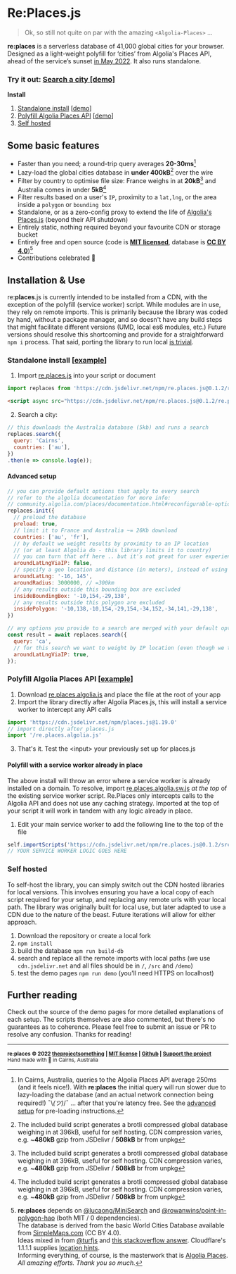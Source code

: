 Re:**Places**.js
===================

> Ok, so still not quite on par with the amazing `<Algolia-Places>` ...

**re:places** is a serverless database of 41,000 global cities for your browser. Designed as a light-weight polyfill for ‘cities’ from Algolia's Places API, ahead of the service’s sunset [in May 2022](https://www.algolia.com/blog/product/sunsetting-our-places-feature/). It also runs standalone.

### Try it out: [Search a city [demo]](https://theprojectsomething.github.io/re.places/)
**Install**
1. [Standalone install](#standalone) [[demo](https://theprojectsomething.github.io/re.places/demo/standalone.html)]
2. [Polyfill Algolia Places API](#algolia) [[demo](https://theprojectsomething.github.io/re.places/demo/algolia.html)]
3. [Self hosted](#self-hosted)

Some basic features
--------------------

*   Faster than you need; a round-trip query averages **20-30ms**[^1]
*   Lazy-load the global cities database in **under 400kB**[^2] over the wire
*   Filter by country to optimise file size: France weighs in at **20kB**[^2] and Australia comes in under **5kB**[^2]
*   Filter results based on a user's `IP`, proximity to a `lat,lng`, or the area inside a `polygon` or `bounding box`
*   Standalone, or as a zero-config proxy to extend the life of [Algolia's Places.js](https://github.com/algolia/places/) (beyond their API shutdown)
*   Entirely static, nothing required beyond your favourite CDN or storage bucket
*   Entirely free and open source (code is **[MIT licensed](https://github.com/theprojectsomething/re.places/blob/master/LICENSE)**, database is **[CC BY 4.0](https://simplemaps.com/data/world-cities "Our database is derived from the World Cities Database basic edition (CC BY 4.0) available from SimpleMaps.com")**)[^3]
*   Contributions celebrated 🎉

Installation & Use
--------------------

re:**places**.js is currently intended to be installed from a CDN, with the exception of the polyfill (service worker) script. While modules are in use, they rely on remote imports. This is primarily because the library was coded by hand, without a package manager, and so doesn't have any build steps that might facilitate different versions (UMD, local es6 modules, etc.) Future versions should resolve this shortcoming and provide for a straightforward `npm i` process. That said, porting the library to run local [is trivial](#self-hosted).

<h3 name="standalone">Standalone install [<a href="https://github.com/theprojectsomething/re.places/blob/master/demo/standalone.html">example</a>]</h3>

1. Import [re.places.js](https://github.com/theprojectsomething/re.places/blob/master/re.places.js) into your script or document
```js
import replaces from 'https://cdn.jsdelivr.net/npm/re.places.js@0.1.2/re.places.js'
```
```html
<script async src="https://cdn.jsdelivr.net/npm/re.places.js@0.1.2/re.places.js"></script>
```
2. Search a city:
```js
// this downloads the Australia database (5kb) and runs a search
replaces.search({
  query: 'Cairns',
  countries: ['au'],
})
.then(e => console.log(e));
```
#### Advanced setup
```js
// you can provide default options that apply to every search
// refer to the algolia documentation for more info:
// community.algolia.com/places/documentation.html#reconfigurable-options
replaces.init({
  // preload the database
  preload: true,
  // limit it to France and Australia ~= 26Kb download
  countries: ['au', 'fr'],
  // by default we weight results by proximity to an IP location
  // (or at least Algolia do - this library limits it to country)
  // you can turn that off here .. but it's not great for user experience
  aroundLatLngViaIP: false,
  // specify a geo location and distance (in meters), instead of using the IP 
  aroundLatLng: '-16, 145',
  aroundRadius: 3000000, // =300km
  // any results outside this bounding box are excluded
  insideBoundingBox: '-10,154,-29,138',
  // any results outside this polygon are excluded
  insidePolygon: '-10,138,-10,154,-29,154,-34,152,-34,141,-29,138',
})

// any options you provide to a search are merged with your default options
const result = await replaces.search({
  query: 'ca',
  // for this search we want to weight by IP location (even though we turned it off above)
  aroundLatLngViaIP: true,
});

```

<h3 name="algolia">Polyfill Algolia Places API [<a href="https://github.com/theprojectsomething/re.places/blob/master/demo/algolia.html">example</a>]</h3>

1. Download [re.places.algolia.js](re.places.algolia.js) and place the file at the root of your app
2. Import the library directly after Algolia Places.js, this will install a service worker to intercept any API calls
```js
import 'https://cdn.jsdelivr.net/npm/places.js@1.19.0'
// import directly after places.js
import '/re.places.algolia.js'
```
3. That's it. Test the \<input> your previously set up for places.js

#### Polyfill with a service worker already in place

The above install will throw an error where a service worker is already installed on a domain. To resolve, import [re.places.algolia.sw.js](https://github.com/theprojectsomething/re.places/blob/master/src/re.places.algolia.sw.js) _at the top_ of the existing service worker script. Re.Places only intercepts calls to the Algolia API and does not use any caching strategy. Imported at the top of your script it will work in tandem with any logic already in place.

1. Edit your main service worker to add the following line to the top of the file
```js
self.importScripts('https://cdn.jsdelivr.net/npm/re.places.js@0.1.2/src/re.places.algolia.sw.js')
// YOUR SERVICE WORKER LOGIC GOES HERE
```

### Self hosted

To self-host the library, you can simply switch out the CDN hosted libraries for local versions. This involves ensuring you have a local copy of each script required for your setup, and replacing any remote urls with your local path. The library was originally built for local use, but later adapted to use a CDN due to the nature of the beast. Future iterations will allow for either approach.

1. Download the repository or create a local fork
2. `npm install`
3. build the database `npm run build-db`
4. search and replace all the remote imports with local paths (we use `cdn.jsdelivr.net` and all files should be in `/`, `/src` and `/demo`)
5. test the demo pages `npm run demo` (you'll need HTTPS on localhost)

## Further reading

Check out the source of the demo pages for more detailed explanations of each setup. The scripts themselves are also commented, but there's no guarantees as to coherence. Please feel free to submit an issue or PR to resolve any confusion. Thanks for reading!

---

<sub>**re:places © 2022 [theprojectsomething](https://theprojectsomething.com) | [MIT license](https://github.com/theprojectsomething/re.places/blob/master/LICENSE) | [Github](https://github.com/theprojectsomething/re.places) | [Support the project](https://github.com/sponsors/theprojectsomething)**</sub><br>
<sup>Hand made with 🖤 in Cairns, Australia</sup>

[^1]: In Cairns, Australia, queries to the Algolia Places API average 250ms (and it feels nice!). With **re:places** the initial query will run slower due to lazy-loading the database (and an actual network connection being required!) ¯\\_(ツ)_/¯ ... after that you're latency free. See the [advanced setup](#advanced-setup) for pre-loading instructions.
[^2]: The included build script generates a brotli compressed global database weighing in at 396kB, useful for self hosting. CDN compression varies, e.g. ~**480kB** gzip from JSDelivr / **508kB** br from unpkg
[^3]: **re:places** depends on [@lucaong/MiniSearch](https://github.com/lucaong/minisearch "MiniSearch: Tiny and powerful JavaScript full-text search engine for browser and Node") and [@rowanwins/point-in-polygon-hao](https://github.com/rowanwins/point-in-polygon-hao "A point in polygon library based on the paper 'Optimal Reliable Point-in-Polygon Test and Differential Coding Boolean Operations on Polygons' by Hao") (both MIT / 0 dependencies).  
The database is derived from the basic World Cities Database available from [SimpleMaps.com](https://simplemaps.com/data/world-cities) (CC BY 4.0).  
Ideas mixed in from [@turfjs](https://github.com/Turfjs/turf/tree/master/packages/turf-distance "@turf/distance: haversine distance (MIT)") and [this stackoverflow answer](https://stackoverflow.com/a/37511463/720204 "Unicode property escapes"). Cloudflare's 1.1.1.1 supplies [location hints](https://1.1.1.1/cdn-cgi/trace).  
Informing everything, of course, is the masterwork that is [Algolia Places](https://community.algolia.com/places/).  
_All amazing efforts. Thank you so much._
